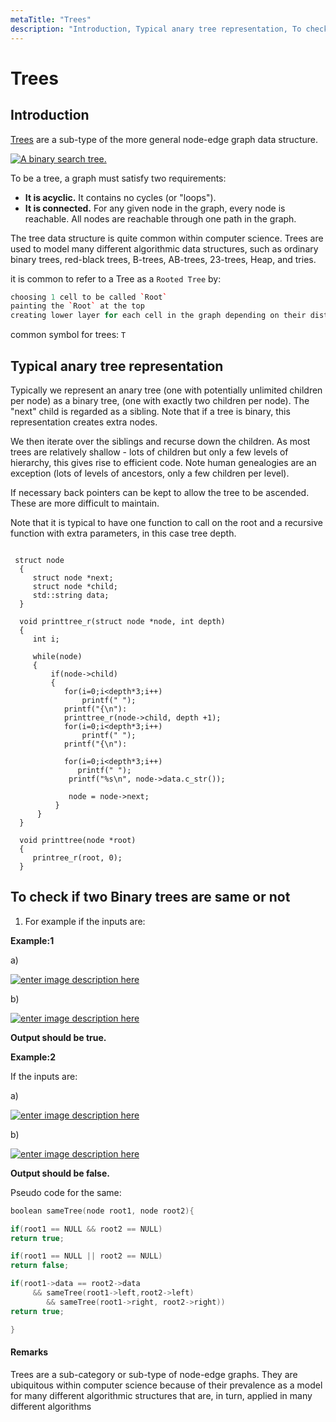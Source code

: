```yaml
---
metaTitle: "Trees"
description: "Introduction, Typical anary tree representation, To check if two Binary trees are same or not"
---
```


# Trees



## Introduction


[Trees](https://en.wikipedia.org/wiki/Tree_(graph_theory)) are a sub-type of the more general node-edge graph data structure.

[<img src="http://i.stack.imgur.com/BmT3t.png" alt="A binary search tree." />](http://i.stack.imgur.com/BmT3t.png)

To be a tree, a graph must satisfy  two requirements:

- **It is acyclic.** It contains no cycles (or "loops").
- **It is connected.** For any given node in the graph, every node is reachable. All nodes are reachable through one path in the graph.

The tree data structure is quite common within computer science. Trees are used to model many different algorithmic data structures, such as ordinary binary trees, red-black trees, B-trees, AB-trees, 23-trees, Heap, and tries.

it is common to refer to a Tree as a `Rooted Tree` by:

```cpp
choosing 1 cell to be called `Root`
painting the `Root` at the top
creating lower layer for each cell in the graph depending on their distance from the root -the bigger the distance, the lower the cells (example above)

```

common symbol for trees: `T`



## Typical anary tree representation


Typically we represent an anary tree (one with potentially unlimited children per node) as a binary tree, (one with exactly two children per node). The "next" child is regarded as a sibling. Note that if a tree is binary, this representation creates extra nodes.

We then iterate over the siblings and recurse down the children. As most trees are relatively shallow - lots of children but only a few levels of hierarchy, this gives rise to efficient code. Note human genealogies are an exception (lots of levels of ancestors, only a few children per level).

If necessary back pointers can be kept to allow the tree to be ascended. These are more difficult to maintain.

Note that it is typical to have one function to call on the root and a recursive function with extra parameters, in this case tree depth.

```

 struct node
  {
     struct node *next;
     struct node *child;
     std::string data;
  }

  void printtree_r(struct node *node, int depth)
  {
     int i;

     while(node)
     {
         if(node->child)
         {
            for(i=0;i<depth*3;i++)
                printf(" ");
            printf("{\n"):
            printtree_r(node->child, depth +1);
            for(i=0;i<depth*3;i++)
                printf(" ");
            printf("{\n"):
    
            for(i=0;i<depth*3;i++)
               printf(" ");
             printf("%s\n", node->data.c_str());

             node = node->next;
          }
      }
  }

  void printtree(node *root)
  {
     printree_r(root, 0);
  }

```



## To check if two Binary trees are same or not


1. For example if the inputs are:

**Example:1**

a)

[<img src="https://i.stack.imgur.com/Gzckc.png" alt="enter image description here" />](https://i.stack.imgur.com/Gzckc.png)

b)

[<img src="https://i.stack.imgur.com/y2dy0.png" alt="enter image description here" />](https://i.stack.imgur.com/y2dy0.png)

**Output should be true.**

**Example:2**

If the inputs are:

a)

[<img src="https://i.stack.imgur.com/C8jj7.png" alt="enter image description here" />](https://i.stack.imgur.com/C8jj7.png)

b)

[<img src="https://i.stack.imgur.com/BBfnO.png" alt="enter image description here" />](https://i.stack.imgur.com/BBfnO.png)

**Output should be false.**

Pseudo code for the same:

```cpp
boolean sameTree(node root1, node root2){

if(root1 == NULL && root2 == NULL)
return true;

if(root1 == NULL || root2 == NULL)
return false;

if(root1->data == root2->data 
     && sameTree(root1->left,root2->left)
        && sameTree(root1->right, root2->right))
return true;

}

```



#### Remarks


Trees are a sub-category or sub-type of node-edge graphs. They are ubiquitous within computer science because of their prevalence as a model for many different algorithmic structures that are, in turn, applied in many different algorithms

